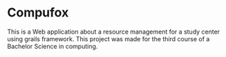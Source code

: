 # Compufox
This is a Web application about a resource management for a study center using grails framework.
This project was made for the third course of a Bachelor Science in computing.
